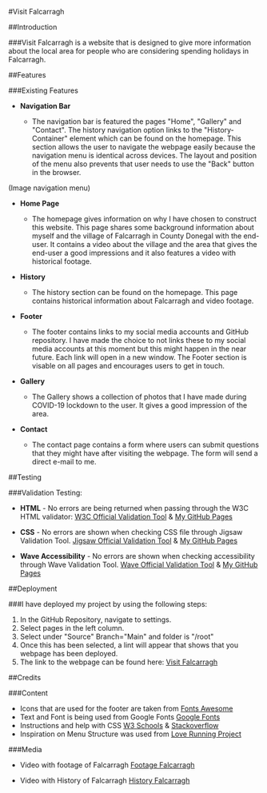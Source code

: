#Visit Falcarragh

##Introduction

###Visit Falcarragh is a website that is designed to give more information about the local area for people who are considering spending holidays in Falcarragh.


##Features

###Existing Features

- __Navigation Bar__

	- The navigation bar is featured the pages "Home", "Gallery" and "Contact". The history navigation option links to the "History-Container" element which can be found on the homepage. This section allows the user to navigate the webpage easily because the navigation menu is identical across devices. The layout and position of the menu also prevents that user needs to use the "Back" button in the browser.

(Image navigation menu)	

- __Home Page__

	- The homepage gives information on why I have chosen to construct this website. This page shares some background information about myself and the village of Falcarragh in County Donegal with the end-user.
It contains a video about the village and the area that gives the end-user a good impressions and it also features a video with historical footage.

- __History__

	- The history section can be found on the homepage.
	This page contains historical information about Falcarragh and video footage.


- __Footer__

	- The footer contains links to my social media accounts and GitHub repository.
	I have made the choice to not links these to my social media accounts at this moment but this might happen in the near future. Each link will open in a new window.
The Footer section is visable on all pages and encourages users to get in touch.

- __Gallery__

	- The Gallery shows a collection of photos that I have made during COVID-19 lockdown to the user. It gives a good impression of the area.

- __Contact__

	- The contact page contains a form where users can submit questions that they might have after visiting the webpage. The form will send a direct e-mail to me.

##Testing

###Validation Testing:
 
- __HTML__ - No errors are being returned when passing through the W3C HTML validator: 
[W3C Official Validation Tool](https://validator.w3.org/ "W3C Validator") & [My GitHub Pages](https://github.com/Markp1312/Visit-Falcarragh/blob/main "Mark's GitHub Repo") 


- __CSS__ - No errors are shown when checking CSS file through Jigsaw Validation Tool.
[Jigsaw Official Validation Tool](https://jigsaw.w3.org/css-validator/ "CSS Validator") & [My GitHub Pages](https://github.com/Markp1312/Visit-Falcarragh/blob/main "Mark's GitHub Repo")

- __Wave Accessibility__ - No errors are shown when checking accessibility through Wave Validation Tool.
[Wave Official Validation Tool](https://wave.webaim.org/ "Accessibility Report") & [My GitHub Pages](https://github.com/Markp1312/Visit-Falcarragh/blob/main "Mark's GitHub Repo")

##Deployment

###I have deployed my project by using the following steps:

1. In the GitHub Repository, navigate to settings.
2. Select pages in the left column.
3. Select under "Source" Branch="Main" and folder is "/root" 
4. Once this has been selected, a lint will appear that shows that you webpage has been deployed.
5. The link to the webpage can be found here: [Visit Falcarragh](https://markp1312.github.io/Visit-Falcarragh/)

##Credits

###Content

- Icons that are used for the footer are taken from [Fonts Awesome](https://fontawesome.com/)
- Text and Font is being used from Google Fonts [Google Fonts](https://fonts.google.com/)
- Instructions and help with CSS [W3 Schools](https://www.w3schools.com/css/) & 
[Stackoverflow](https://stackoverflow.com/)
- Inspiration on Menu Structure was used from [Love Running Project](https://learn.codeinstitute.net/)


###Media

- Video with footage of Falcarragh [Footage Falcarragh](https://youtu.be/FBJazLj08eY)

- Video with History of Falcarragh [History Falcarragh](https://youtu.be/9n-uLTtggYg)



